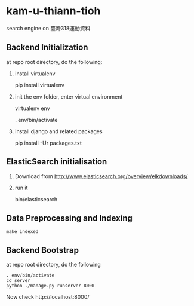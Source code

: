kam-u-thiann-tioh
=================

search engine on 臺灣318運動資料


Backend Initialization
-----------------

at repo root directory, do the following:

1. install virtualenv


    pip install virtualenv
    
2. init the env folder, enter virtual environment


    virtualenv env
    
    . env/bin/activate

3. install django and related packages


    pip install -Ur packages.txt


ElasticSearch initialisation
---------------------------------

1. Download from http://www.elasticsearch.org/overview/elkdownloads/

2. run it

    bin/elasticsearch

Data Preprocessing and Indexing
------------------------------------------

    make indexed


Backend Bootstrap
-----------------

at repo root directory, do the following

    . env/bin/activate
    cd server
    python ./manage.py runserver 8000

Now check http://localhost:8000/

